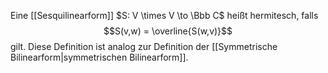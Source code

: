 Eine [[Sesquilinearform]] $S: V \times V \to \Bbb C$ heißt hermitesch, falls 
$$S(v,w) = \overline{S(w,v)}$$
gilt. Diese Definition ist analog zur Definition der [[Symmetrische Bilinearform|symmetrischen Bilinearform]].